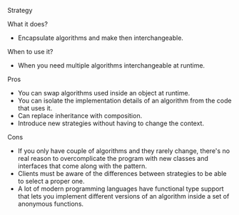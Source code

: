 Strategy

What it does?
- Encapsulate algorithms and make then interchangeable.

When to use it?
- When you need multiple algorithms interchangeable at runtime.

Pros
- You can swap algorithms used inside an object at runtime.
- You can isolate the implementation details of an algorithm from the code that uses it.
- Can replace inheritance with composition.
- Introduce new strategies without having to change the context.

Cons
- If you only have couple of algorithms and they rarely change, there's no real reason to overcomplicate the program with new classes and interfaces that come along with the pattern.
- Clients must be aware of the differences between strategies to be able to select a proper one.
- A lot of modern programming languages have functional type support that lets you implement different versions of an algorithm inside a set of anonymous functions.
